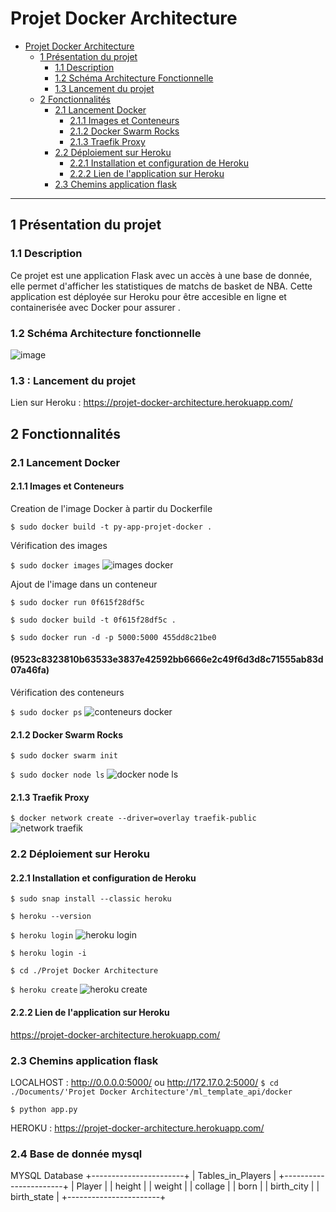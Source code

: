 # Projet Docker Architecture
- [Projet Docker Architecture](#projet-docker-architecture)
  - [1 Présentation du projet](#1-présentation-du-projet)
    - [1.1 Description](#11-description)
    - [1.2 Schéma Architecture Fonctionnelle](#12-schéma-architecture-fonctionnelle)
    - [1.3 Lancement du projet](#13-lancement-du-projet)
  - [2 Fonctionnalités](#2-fonctionnalités)
    - [2.1 Lancement Docker](#21-lancement-docker)
      - [2.1.1 Images et Conteneurs](#211-images-et-conteneurs)
      - [2.1.2 Docker Swarm Rocks](#211-docker-swarm-rocks)
      - [2.1.3 Traefik Proxy](#213-traefik-proxy)
    - [2.2 Déploiement sur Heroku](#22-déploiement-sur-heroku)
      - [2.2.1 Installation et configuration de Heroku](#221-installation-et-configuration-de-heroku)
      - [2.2.2 Lien de l'application sur Heroku](#222-lien-de-lapplication-sur-heroku)
    - [2.3 Chemins application flask](#23-chemins-application-flask)
------------------------------------------------------------------------------------------------------------
## 1 Présentation du projet
### 1.1 Description
Ce projet est une application Flask avec un accès à une base de donnée, elle permet d'afficher les statistiques de matchs de basket de NBA.
Cette application est déployée sur Heroku pour être accesible en ligne et containerisée avec Docker pour assurer .

### 1.2 Schéma Architecture fonctionnelle

![image](https://user-images.githubusercontent.com/58144828/132656422-a4dd070a-6ee2-416c-8ead-398940cc84f4.png)


### 1.3 : Lancement du projet
Lien sur Heroku : https://projet-docker-architecture.herokuapp.com/

## 2 Fonctionnalités

### 2.1 Lancement Docker
#### 2.1.1 Images et Conteneurs
Creation de l'image Docker à partir du Dockerfile

`$ sudo docker build -t py-app-projet-docker .`

Vérification des images

`$ sudo docker images`
![images docker](https://user-images.githubusercontent.com/58144828/132645427-fbe84cfa-8607-4959-b43e-12175eabb5c3.PNG)

Ajout de l'image dans un conteneur

`$ sudo docker run 0f615f28df5c`

`$ sudo docker build -t 0f615f28df5c .`

`$ sudo docker run -d -p 5000:5000 455dd8c21be0`

#### (9523c8323810b63533e3837e42592bb6666e2c49f6d3d8c71555ab83d07a46fa)

Vérification des conteneurs 

`$ sudo docker ps`
![conteneurs docker](https://user-images.githubusercontent.com/58144828/132645736-ce2c7d88-c4ec-4948-ba90-b0eb9d783db2.PNG)

#### 2.1.2  Docker Swarm Rocks
`$ sudo docker swarm init`

`$ sudo docker node ls`
![docker node ls](https://user-images.githubusercontent.com/58144828/132645994-109b181f-2ca7-437a-b8e5-21342cb447d3.PNG)

#### 2.1.3  Traefik Proxy
`$ docker network create --driver=overlay traefik-public`
![network traefik](https://user-images.githubusercontent.com/58144828/132645505-38e7e0b4-1c8b-41e9-be50-173fb2958485.PNG)


### 2.2 Déploiement sur Heroku

#### 2.2.1 Installation et configuration de Heroku

`$ sudo snap install --classic heroku`

`$ heroku --version`

`$ heroku login`
![heroku login](https://user-images.githubusercontent.com/58144828/132645791-3b250a20-6a9a-40e4-b530-b862168afd14.PNG)

`$ heroku login -i`

`$ cd ./Projet Docker Architecture`

`$ heroku create`
![heroku create](https://user-images.githubusercontent.com/58144828/132645810-01d08f89-8852-4bd7-a949-740c1eaea513.PNG)

#### 2.2.2 Lien de l'application sur Heroku

<https://projet-docker-architecture.herokuapp.com/>


### 2.3 Chemins application flask

LOCALHOST : http://0.0.0.0:5000/ ou http://172.17.0.2:5000/
`$ cd ./Documents/'Projet Docker Architecture'/ml_template_api/docker`

`$ python app.py`

HEROKU : https://projet-docker-architecture.herokuapp.com/

### 2.4 Base de donnée mysql
MYSQL Database
+-----------------------+
| Tables_in_Players |
+-----------------------+
| Player                |
| height                |
| weight                |
| collage               |
| born                  |
| birth_city            |
| birth_state           |
+-----------------------+

